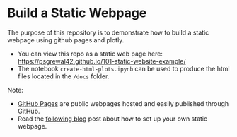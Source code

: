 # Build a Static Webpage

The purpose of this repository is to demonstrate how to build a static webpage using github pages and plotly.

* You can view this repo as a static web page here: https://psgrewal42.github.io/101-static-website-example/
* The notebook `create-html-plots.ipynb` can be used to produce the html files located in the `/docs` folder.

Note:
* [GitHub Pages](https://guides.github.com/features/pages/) are public webpages hosted and easily published through GitHub.
* Read the [following blog](https://austinlasseter.medium.com/create-a-static-webpage-using-github-and-plotly-468ae89710d3) post about how to set up your own static webpage.
